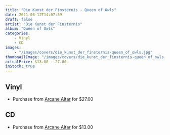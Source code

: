 ```yaml
---
title: "Die Kunst der Finsternis - Queen of Owls"
date: 2021-06-12T14:07:59
draft: false
artist: "Die Kunst der Finsternis"
album: "Queen of Owls"
categories:
    - Vinyl
    - CD
images:
    - "/images/covers/die_kunst_der_finsternis-queen_of_owls.jpg"
thumbnailImage: "/images/covers/die_kunst_der_finsternis-queen_of_owls-thumb.jpg"
actualPrice: $13.00 - 27.00
inStock: true
---
```


## Vinyl
* Purchase from [Arcane Altar](https://arcanealtar.bigcartel.com/product/die-kunst-der-finsternis-queen-of-owls-2xlp) for $27.00
## CD
* Purchase from [Arcane Altar](https://arcanealtar.bigcartel.com/product/die-kunst-der-finsternis-queen-of-owls-cd) for $13.00
